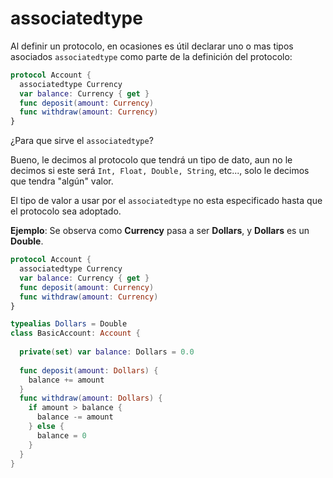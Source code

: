 # associatedtype


Al definir un protocolo, en ocasiones es útil declarar uno o mas tipos asociados `associatedtype` como parte de la definición del protocolo:

``` Swift
protocol Account {
  associatedtype Currency
  var balance: Currency { get }
  func deposit(amount: Currency)
  func withdraw(amount: Currency)
}
```

¿Para que sirve el `associatedtype`?

Bueno, le decimos al protocolo que tendrá un tipo de dato, aun no le decimos si este será `Int, Float, Double, String`, etc..., solo le decimos que tendra "algún" valor.

El tipo de valor a usar por el `associatedtype` no esta especificado hasta que el protocolo sea adoptado.

**Ejemplo**: Se observa como **Currency** pasa a ser **Dollars**, y **Dollars** es un **Double**.

``` Swift
protocol Account {
  associatedtype Currency
  var balance: Currency { get }
  func deposit(amount: Currency)
  func withdraw(amount: Currency)
}

typealias Dollars = Double
class BasicAccount: Account {
  
  private(set) var balance: Dollars = 0.0
  
  func deposit(amount: Dollars) {
    balance += amount
  }
  func withdraw(amount: Dollars) {
    if amount > balance {
      balance -= amount
    } else {
      balance = 0
    }
  }
}
```
